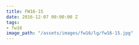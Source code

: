 ```yaml
---
title: FW16-15
date: 2016-12-07 00:00:00 Z
tags:
- fw16
image_path: "/assets/images/fw16/lg/fw16-15.jpg"
---
```


